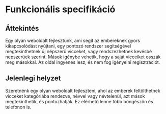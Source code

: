 Funkcionális specifikáció
=========================

Áttekintés
----------
Egy olyan weboldalt fejlesztünk, ami segít az embereknek gyors kikapcsolódást nyújtani, egy pontozó rendszer segítségével megtekinthetnek új népszerű vicceket, vagy rendszezhetnek kevésbé nepszerüek szerint.
Mások igénybe vehetik, hogy a saját vicceiket osszák meg másokkal. Az oldal ingyenes lesz, és nem fog igényelni regisztrációt.
 
Jelenlegi helyzet
-----------------
Szeretnénk egy olyan weboldalt fejleszteni, ahol az emberek feltölthetnek vicceket kategóriába rendezve, névvel vagy névtelenül, azt mások megtekinthetik, és pontozhatják. Ez elérhető lenne több böngészőn és telefonon is. 
